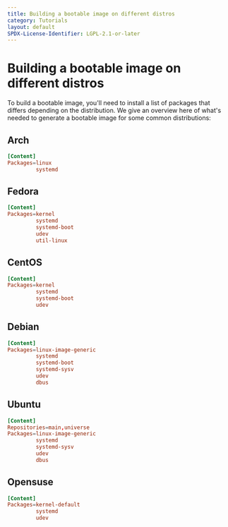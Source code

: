 ```yaml
---
title: Building a bootable image on different distros
category: Tutorials
layout: default
SPDX-License-Identifier: LGPL-2.1-or-later
---
```


# Building a bootable image on different distros

To build a bootable image, you'll need to install a list of packages that differs depending on the
distribution. We give an overview here of what's needed to generate a bootable image for some common
distributions:

## Arch

```conf
[Content]
Packages=linux
         systemd
```

## Fedora

```conf
[Content]
Packages=kernel
         systemd
         systemd-boot
         udev
         util-linux
```

## CentOS

```conf
[Content]
Packages=kernel
         systemd
         systemd-boot
         udev
```

## Debian

```conf
[Content]
Packages=linux-image-generic
         systemd
         systemd-boot
         systemd-sysv
         udev
         dbus
```

## Ubuntu

```conf
[Content]
Repositories=main,universe
Packages=linux-image-generic
         systemd
         systemd-sysv
         udev
         dbus
```

## Opensuse

```conf
[Content]
Packages=kernel-default
         systemd
         udev
```
